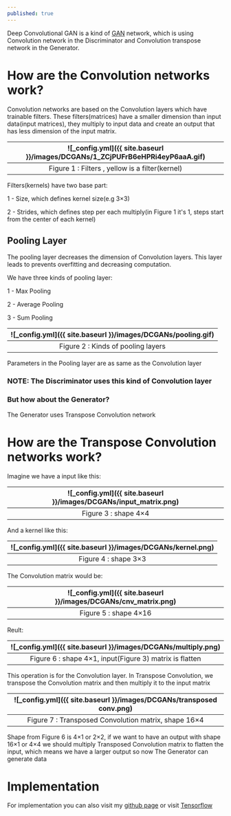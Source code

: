 ```yaml
---
published: true
---
```

Deep Convolutional GAN is a kind of [GAN](https://manishemirani.github.io/Generative-Adversarial-Networks/) network, which is using Convolution network in the Discriminator and Convolution transpose network in the Generator.


# How are the Convolution networks work?
Convolution networks are based on the Convolution layers which have trainable filters. These filters(matrices) have a smaller dimension than input data(input matrices), they multiply to input data and create an output that has less dimension of the input matrix.

|![_config.yml]({{ site.baseurl }}/images/DCGANs/1_ZCjPUFrB6eHPRi4eyP6aaA.gif)|
|:--:| 
| Figure 1 : Filters , yellow is a filter(kernel)|


Filters(kernels) have two base part:

1 - Size, which defines kernel size(e.g 3×3)

2 - Strides, which defines step per each multiply(in Figure 1 it's 1, steps start from the center of each kernel)

## Pooling Layer

The pooling layer decreases the dimension of Convolution layers. This layer leads to prevents overfitting and decreasing computation.

We have three kinds of pooling layer:

1 - Max Pooling

2 - Average Pooling

3 - Sum Pooling

|![_config.yml]({{ site.baseurl }}/images/DCGANs/pooling.gif)|
|:--:| 
| Figure 2 : Kinds of pooling layers|

Parameters in the Pooling layer are as same as the Convolution layer

### NOTE: The Discriminator uses this kind of Convolution layer


### But how about the Generator?

The Generator uses Transpose Convolution network

# How are the Transpose Convolution networks work?

Imagine we have a input like this:

|![_config.yml]({{ site.baseurl }}/images/DCGANs/input_matrix.png)|
|:--:| 
| Figure 3 : shape 4×4|


And a kernel like this:

|![_config.yml]({{ site.baseurl }}/images/DCGANs/kernel.png)|
|:--:| 
| Figure 4 : shape 3×3|


The Convolution matrix would be:

|![_config.yml]({{ site.baseurl }}/images/DCGANs/cnv_matrix.png)|
|:--:| 
| Figure 5 : shape 4×16|


Reult:

|![_config.yml]({{ site.baseurl }}/images/DCGANs/multiply.png)|
|:--:| 
| Figure 6 : shape 4×1, input(Figure 3) matrix is flatten|

This operation is for the Convolution layer. In Transpose Convolution, we transpose the Convolution matrix and then multiply it to the input matrix

|![_config.yml]({{ site.baseurl }}/images/DCGANs/transposed conv.png)|
|:--:| 
| Figure 7 : Transposed Convolution matrix, shape 16×4|


Shape from Figure 6 is 4×1 or 2×2, if we want to have an output with shape 16×1 or 4×4 we should multiply  Transposed Convolution matrix to flatten the input, which means we have a larger output so now The Generator can generate data

# Implementation
For implementation you can also visit my [github page](https://github.com/manishemirani/Simple_GAN)
or visit [Tensorflow](https://www.tensorflow.org/tutorials/generative/dcgan)
